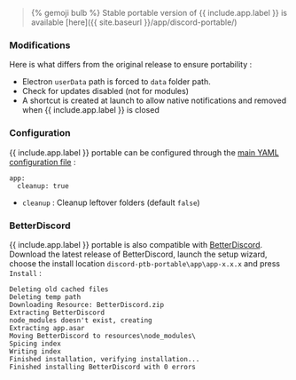 > {% gemoji bulb %} Stable portable version of {{ include.app.label }} is available [here]({{ site.baseurl }}/app/discord-portable/)

### Modifications

Here is what differs from the original release to ensure portability :

* Electron `userData` path is forced to `data` folder path.
* Check for updates disabled (not for modules)
* A shortcut is created at launch to allow native notifications and removed when {{ include.app.label }} is closed

### Configuration

{{ include.app.label }} portable can be configured through the [main YAML configuration file](/doc/configuration/) :

<div class="language-yml highlighter-rouge"><div class="highlight"><pre class="highlight"><code>app:
  cleanup: true
</code></pre></div></div>

* `cleanup` : Cleanup leftover folders (default `false`)

### BetterDiscord

{{ include.app.label }} portable is also compatible with [BetterDiscord](https://betterdiscord.net).<br />
Download the latest release of BetterDiscord, launch the setup wizard, choose the install location `discord-ptb-portable\app\app-x.x.x` and press `Install` :

<div class="language-text highlighter-rouge"><div class="highlight"><pre class="highlight"><code>Deleting old cached files
Deleting temp path
Downloading Resource: BetterDiscord.zip
Extracting BetterDiscord
node_modules doesn't exist, creating
Extracting app.asar
Moving BetterDiscord to resources\node_modules\
Spicing index
Writing index
Finished installation, verifying installation...
Finished installing BetterDiscord with 0 errors
</code></pre></div></div>